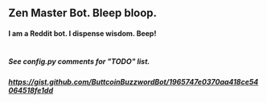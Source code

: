 ## Zen Master Bot. Bleep bloop.
#### I am a Reddit bot. I dispense wisdom. Beep!
#
##### See config.py comments for "TODO" list.
##### https://gist.github.com/ButtcoinBuzzwordBot/1965747e0370aa418ce54064518fe1dd